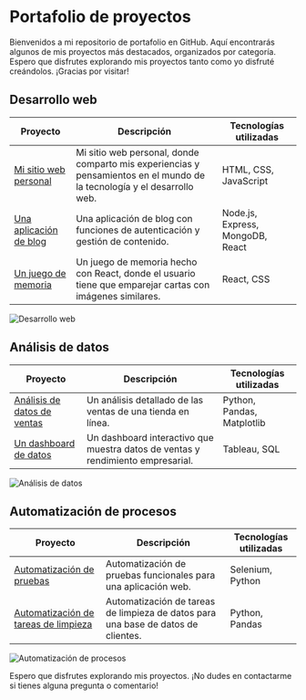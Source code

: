 # Portafolio de proyectos

Bienvenidos a mi repositorio de portafolio en GitHub. Aquí encontrarás algunos de mis proyectos más destacados, organizados por categoría. Espero que disfrutes explorando mis proyectos tanto como yo disfruté creándolos. ¡Gracias por visitar!

## Desarrollo web

| Proyecto | Descripción | Tecnologías utilizadas | 
| --- | --- | --- |
| [Mi sitio web personal](https://mi-sitio-web.com/) | Mi sitio web personal, donde comparto mis experiencias y pensamientos en el mundo de la tecnología y el desarrollo web. | HTML, CSS, JavaScript |
| [Una aplicación de blog](https://mi-aplicacion-de-blog.com/) | Una aplicación de blog con funciones de autenticación y gestión de contenido. | Node.js, Express, MongoDB, React |
| [Un juego de memoria](https://mi-juego-de-memoria.com/) | Un juego de memoria hecho con React, donde el usuario tiene que emparejar cartas con imágenes similares. | React, CSS |

![Desarrollo web](https://i.imgur.com/eRpA0Qj.jpg)

## Análisis de datos

| Proyecto | Descripción | Tecnologías utilizadas | 
| --- | --- | --- |
| [Análisis de datos de ventas](https://mi-analisis-de-ventas.com/) | Un análisis detallado de las ventas de una tienda en línea. | Python, Pandas, Matplotlib |
| [Un dashboard de datos](https://mi-dashboard-de-datos.com/) | Un dashboard interactivo que muestra datos de ventas y rendimiento empresarial. | Tableau, SQL |

![Análisis de datos](https://i.imgur.com/TiGQkIr.jpg)

## Automatización de procesos

| Proyecto | Descripción | Tecnologías utilizadas | 
| --- | --- | --- |
| [Automatización de pruebas](https://mi-automatizacion-de-pruebas.com/) | Automatización de pruebas funcionales para una aplicación web. | Selenium, Python |
| [Automatización de tareas de limpieza](https://mi-automatizacion-de-tareas.com/) | Automatización de tareas de limpieza de datos para una base de datos de clientes. | Python, Pandas |

![Automatización de procesos](https://i.imgur.com/9zwRh1s.jpg) 

Espero que disfrutes explorando mis proyectos. ¡No dudes en contactarme si tienes alguna pregunta o comentario!
